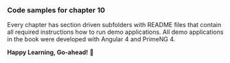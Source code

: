 ### Code samples for chapter 10

Every chapter has section driven subfolders with README files that contain all required instructions how to run demo applications. All demo applications in the book were developed with Angular 4 and PrimeNG 4.

__Happy Learning, Go-ahead!__ :dash: